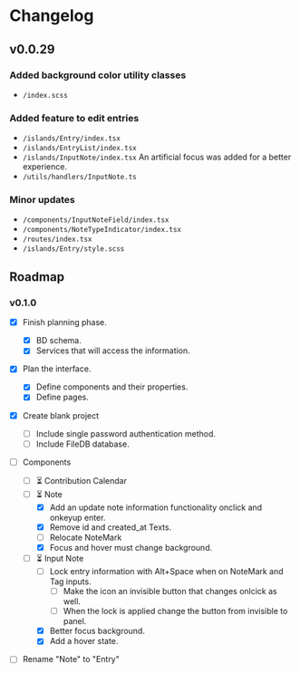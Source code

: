 # Changelog

## v0.0.29

### Added background color utility classes
  - `/index.scss`

### Added feature to edit entries
  - `/islands/Entry/index.tsx`
  - `/islands/EntryList/index.tsx`
  - `/islands/InputNote/index.tsx` An artificial focus was added for a better experience.
  - `/utils/handlers/InputNote.ts`

### Minor updates
  - `/components/InputNoteField/index.tsx`
  - `/components/NoteTypeIndicator/index.tsx`
  - `/routes/index.tsx`
  - `/islands/Entry/style.scss`

## Roadmap

### v0.1.0

- [x] Finish planning phase.
  - [x] BD schema.
  - [x] Services that will access the information.
- [x] Plan the interface.
  - [x] Define components and their properties.
  - [x] Define pages.
- [x] Create blank project
  - [ ] Include single password authentication method.
  - [ ] Include FileDB database.
- [ ] Components
  - [ ] ⏳ Contribution Calendar
  - [ ] ⏳ Note
    - [x] Add an update note information functionality onclick and onkeyup enter.
    - [x] Remove id and created_at Texts.
    - [ ] Relocate NoteMark
    - [x] Focus and hover must change background.
  - [ ] ⏳ Input Note
    - [ ] Lock entry information with Alt+Space when on NoteMark and Tag inputs.
      - [ ] Make the icon an invisible button that changes onlcick as well.
      - [ ] When the lock is applied change the button from invisible to panel.
    - [x] Better focus background.
    - [x] Add a hover state.
- [ ] Rename "Note" to "Entry"

